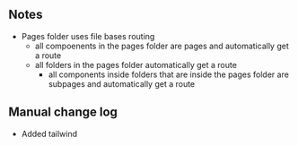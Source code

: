 ## Notes

- Pages folder uses file bases routing
  - all compoenents in the pages folder are pages and automatically get a route
  - all folders in the pages folder automatically get a route
    - all components inside folders that are inside the pages folder are subpages and automatically get a route

## Manual change log

- Added tailwind
